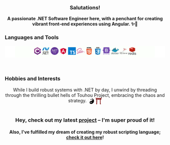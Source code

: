 <h3 align="center">Salutations!</h3>
<p align="center"><b>A passionate .NET Software Engineer here, with a penchant for creating vibrant front-end <span style="white-space: nowrap;">experiences using Angular. ✨🎉</span></b></p>

<!-- <h3 align="left">Languages and Tools:</h3>
<div style="background:white">
<div align="center" style="background:#fcfffb; padding:5px; border-radius:5px">
<img src="https://raw.githubusercontent.com/devicons/devicon/master/icons/csharp/csharp-original.svg" alt="csharp" width="40" height="40"/>
<img src="https://raw.githubusercontent.com/devicons/devicon/master/icons/dot-net/dot-net-original-wordmark.svg" alt="dotnet" width="40" height="40"/>
<img src="https://cdn.jsdelivr.net/gh/devicons/devicon/icons/dotnetcore/dotnetcore-original.svg" width="40" height="40"/>
<img src="https://angular.io/assets/images/logos/angular/angular.svg" alt="angular" width="40" height="40"/>
<img src="https://raw.githubusercontent.com/devicons/devicon/master/icons/typescript/typescript-original.svg" alt="typescript" width="40" height="40"/>
<img src="https://raw.githubusercontent.com/devicons/devicon/master/icons/sass/sass-original.svg" alt="sass" width="40" height="40"/>
<img src="https://raw.githubusercontent.com/devicons/devicon/master/icons/html5/html5-original-wordmark.svg" alt="html5" width="40" height="40"/>
<img src="https://raw.githubusercontent.com/devicons/devicon/master/icons/css3/css3-original-wordmark.svg" alt="css3" width="40" height="40"/>
<img src="https://raw.githubusercontent.com/devicons/devicon/master/icons/bootstrap/bootstrap-plain-wordmark.svg" alt="bootstrap" width="40" height="40"/>
<img src="https://raw.githubusercontent.com/devicons/devicon/master/icons/docker/docker-original-wordmark.svg" alt="docker" width="40" height="40"/>
<img src="https://www.svgrepo.com/show/303229/microsoft-sql-server-logo.svg" alt="mssql" width="40" height="40"/>
<img src="https://raw.githubusercontent.com/devicons/devicon/master/icons/redis/redis-original-wordmark.svg" alt="redis" width="40" height="40"/></div></div> -->

### Languages and Tools

<p align="center">
  <img src="./imgs/tolls.png"/>
</p>
<br />

### Hobbies and Interests

<div align="center">While I build robust systems with .NET by day, I unwind by threading through the thrilling bullet hells of Touhou Project, embracing the chaos and strategy. <img src="./imgs/Yin_and_Yang_symbol.svg.png" width="20" height="20" style="vertical-align:middle"/> <img src="./imgs/shinto-torii.png" width="20" height="20" style="vertical-align:middle"/></div>

<br/>
<h3 align="center">Hey, check out my latest <a href="https://github.com/Shimakaze-Kan/Onibi_Pro">project</a> – I'm super proud of it!</h3>
<h4 align="center"><b>Also</b>, I've fulfilled my dream of creating my robust scripting language; <a href="https://github.com/Shimakaze-Kan/GNScript">check it out here</a>!</h4>

<!--
**Shimakaze-Kan/Shimakaze-Kan** is a ✨ _special_ ✨ repository because its `README.md` (this file) appears on your GitHub profile.

Here are some ideas to get you started:

- 🔭 I’m currently working on ...
- 🌱 I’m currently learning ...
- 👯 I’m looking to collaborate on ...
- 🤔 I’m looking for help with ...
- 💬 Ask me about ...
- 📫 How to reach me: ...
- 😄 Pronouns: ...
- ⚡ Fun fact: ...
  -->
